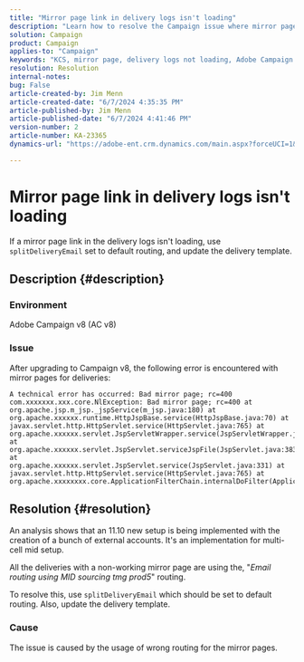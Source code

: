 ```yaml
---
title: "Mirror page link in delivery logs isn't loading"
description: "Learn how to resolve the Campaign issue where mirror page links in delivery logs are not loading."
solution: Campaign
product: Campaign
applies-to: "Campaign"
keywords: "KCS, mirror page, delivery logs not loading, Adobe Campaign v8, upgrading to Campaign v8, Troubleshooting, AC v8"
resolution: Resolution
internal-notes: 
bug: False
article-created-by: Jim Menn
article-created-date: "6/7/2024 4:35:35 PM"
article-published-by: Jim Menn
article-published-date: "6/7/2024 4:41:46 PM"
version-number: 2
article-number: KA-23365
dynamics-url: "https://adobe-ent.crm.dynamics.com/main.aspx?forceUCI=1&pagetype=entityrecord&etn=knowledgearticle&id=47b3bdf5-eb24-ef11-840a-000d3a5a67ba"

---
```

# Mirror page link in delivery logs isn't loading


If a mirror page link in the delivery logs isn't loading, use `splitDeliveryEmail` set to default routing, and update the delivery template.

## Description {#description}


### Environment

Adobe Campaign v8 (AC v8)

### Issue

After upgrading to Campaign v8, the following error is encountered with mirror pages for deliveries:


```
A technical error has occurred: Bad mirror page; rc=400 
com.xxxxxxx.xxx.core.NlException: Bad mirror page; rc=400 at 
org.apache.jsp.m_jsp._jspService(m_jsp.java:180) at 
org.apache.xxxxxx.runtime.HttpJspBase.service(HttpJspBase.java:70) at 
javax.servlet.http.HttpServlet.service(HttpServlet.java:765) at 
org.apache.xxxxxx.servlet.JspServletWrapper.service(JspServletWrapper.java:465) at 
org.apache.xxxxxx.servlet.JspServlet.serviceJspFile(JspServlet.java:383) at 
org.apache.xxxxxx.servlet.JspServlet.service(JspServlet.java:331) at 
javax.servlet.http.HttpServlet.service(HttpServlet.java:765) at 
org.apache.xxxxxxxx.core.ApplicationFilterChain.internalDoFilter(ApplicationFilterChain.java:231)
```



## Resolution {#resolution}


An analysis shows that an 11.10 new setup is being implemented with the creation of a bunch of external accounts. It's an implementation for multi-cell mid setup.

All the deliveries with a non-working mirror page are using the, "*Email routing using MID sourcing tmg prod5*" routing.

To resolve this, use `splitDeliveryEmail` which should be set to default routing. Also, update the delivery template.

### Cause

The issue is caused by the usage of wrong routing for the mirror pages.

